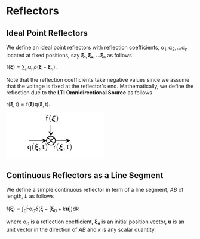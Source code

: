 # Reflectors

## Ideal Point Reflectors

We define an ideal point reflectors with reflection coefficients,
$\mathsf{\alpha_1},\mathsf{\alpha_2},…\mathsf{\alpha_n}$ located at fixed positions, say $\bm{ξ₁},\bm{ξ₂},…\bm{ξₙ}$
as follows

$\mathsf{f(\bm{\xi})} = \sum_{n} \mathsf{\alpha_n} \delta(\bm{\xi} - \bm{\xi}_n).$

Note that the reflection coefficients take negative values since we assume that the voltage is fixed at the reflector's end.
Mathematically, we define the reflection due to the **LTI Omnidirectional Source** as follows

$\mathsf{r(\bm{\xi},t)} = \mathsf{f(\bm{\xi})} \mathsf{q(\bm{\xi},t)}.$

![](https://raw.githubusercontent.com/NMSU-ISA/LTVsystems/main/docs/src/assets/reflector_BD.png)

## Continuous Reflectors as a Line Segment

We define a simple continuous reflector in term of a line segment, $AB$ of
length, $L$ as follows

$\mathsf{f(\bm{\xi})} = \int_{0}^{L}\mathsf{\alpha_0} \delta(\bm{\xi} - [\bm{\xi}_0+k\bm{u}]) \mathrm{d}k$

where $\mathsf{\alpha_0}$ is a reflection coefficient, $\bm{ξ₀}$ is an initial position vector,
$\bm{u}$ is an unit vector in the direction of $AB$ and $k$ is any scalar quantity.
